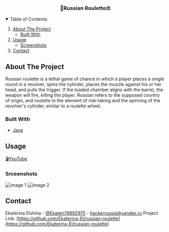 

<!-- PROJECT LOGO -->
<p>
  <h3 align="center">🔫Russian Roulette⚖</h3>
</p>



<!-- TABLE OF CONTENTS -->
<details open="open">
  <summary>Table of Contents</summary>
  <ol>
    <li>
      <a href="#about-the-project">About The Project</a>
      <ul>
        <li><a href="#built-with">Built With</a></li>
      </ul>
    </li>
    <li>
      <a href="#usage">Usage</a>
      <ul>
        <li><a href="#srceenshots">Screenshots</a></li>
      </ul>
    </li>
    <li><a href="#contact">Contact</a></li>
  </ol>
</details>



<!-- ABOUT THE PROJECT -->
## About The Project

Russian roulette is a lethal game of chance in which a player places a single round in a revolver, spins the cylinder, places the muzzle against his or her head, and pulls the trigger. If the loaded chamber aligns with the barrel, the weapon will fire, killing the player.
Russian refers to the supposed country of origin, and roulette to the element of risk-taking and the spinning of the revolver's cylinder, similar to a roulette wheel.


### Built With

* [Java](https://www.java.com/)


<!-- USAGE EXAMPLES -->
## Usage

[🎬YouTube](https://www.youtube.com/watch?v=lZp1kMKyxPo&feature=youtu.be)

### Srceenshots
![image 1](https://user-images.githubusercontent.com/55324828/123311934-25480700-d541-11eb-807a-396028c1d991.png) ![image 2](https://user-images.githubusercontent.com/55324828/123311959-2a0cbb00-d541-11eb-81ba-66d6e84bf8a7.png)

<!-- CONTACT -->
## Contact

Ekaterina Elshina - [@Ekateri78892975](https://twitter.com/Ekateri78892975) - hackerrussia@yandex.ru
Project Link: [https://github.com/Ekaterina-El/russian-roulette](https://github.com/Ekaterina-El/russian-roulette)


